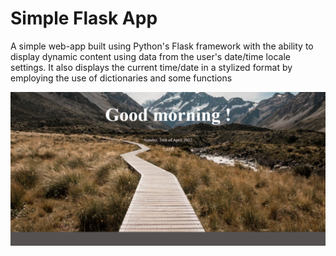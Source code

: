 # Simple Flask App
A simple web-app built using Python's Flask framework with the ability to display dynamic content using data from the user's date/time locale settings. It also displays the current time/date in a stylized format by employing the use of dictionaries and some functions

![final look](https://github.com/starlingvibes/flask-webapp/blob/main/final.png?raw=true)

